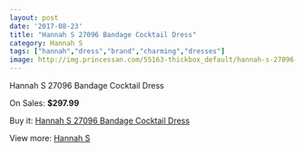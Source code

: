```yaml
---
layout: post
date: '2017-08-23'
title: "Hannah S 27096 Bandage Cocktail Dress"
category: Hannah S
tags: ["hannah","dress","brand","charming","dresses"]
image: http://img.princessan.com/55163-thickbox_default/hannah-s-27096-bandage-cocktail-dress.jpg
---
```

Hannah S 27096 Bandage Cocktail Dress

On Sales: **$297.99**
<a href="https://www.princessan.com/en/hannah-s/24804-hannah-s-27096-bandage-cocktail-dress.html"><amp-img layout="responsive" width="600" height="600" src="//img.princessan.com/55163-thickbox_default/hannah-s-27096-bandage-cocktail-dress.jpg" alt="Hannah S 27096 Bandage Cocktail Dress 0" /></a>
<a href="https://www.princessan.com/en/hannah-s/24804-hannah-s-27096-bandage-cocktail-dress.html"><amp-img layout="responsive" width="600" height="600" src="//img.princessan.com/55166-thickbox_default/hannah-s-27096-bandage-cocktail-dress.jpg" alt="Hannah S 27096 Bandage Cocktail Dress 1" /></a>
<a href="https://www.princessan.com/en/hannah-s/24804-hannah-s-27096-bandage-cocktail-dress.html"><amp-img layout="responsive" width="600" height="600" src="//img.princessan.com/55165-thickbox_default/hannah-s-27096-bandage-cocktail-dress.jpg" alt="Hannah S 27096 Bandage Cocktail Dress 2" /></a>
<a href="https://www.princessan.com/en/hannah-s/24804-hannah-s-27096-bandage-cocktail-dress.html"><amp-img layout="responsive" width="600" height="600" src="//img.princessan.com/55164-thickbox_default/hannah-s-27096-bandage-cocktail-dress.jpg" alt="Hannah S 27096 Bandage Cocktail Dress 3" /></a>

Buy it: [Hannah S 27096 Bandage Cocktail Dress](https://www.princessan.com/en/hannah-s/24804-hannah-s-27096-bandage-cocktail-dress.html "Hannah S 27096 Bandage Cocktail Dress")

View more: [Hannah S](https://www.princessan.com/en/22-hannah-s "Hannah S")